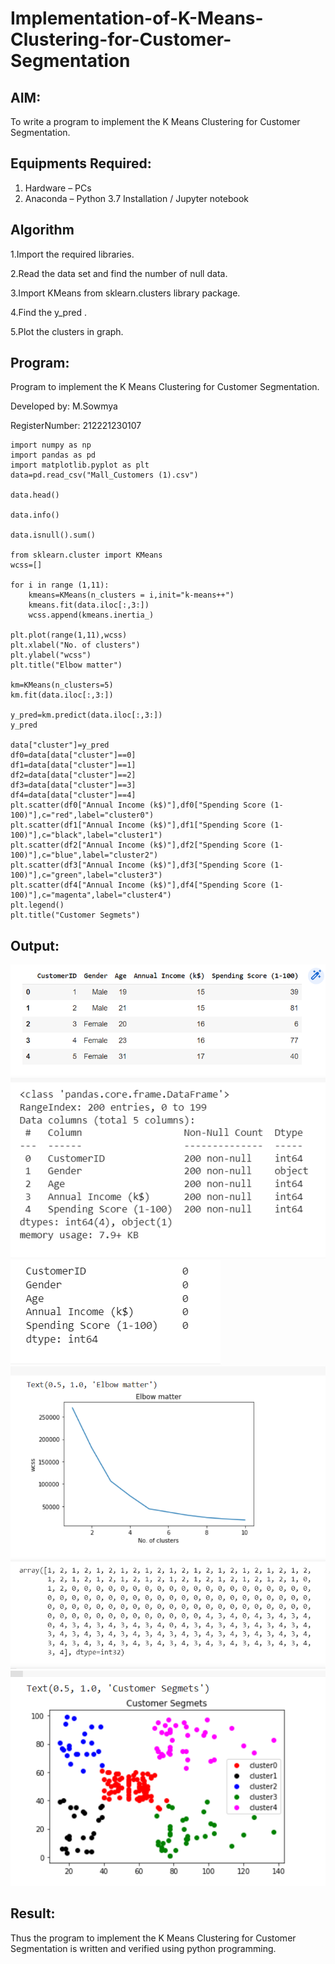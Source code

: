 # Implementation-of-K-Means-Clustering-for-Customer-Segmentation

## AIM:
To write a program to implement the K Means Clustering for Customer Segmentation.

## Equipments Required:
1. Hardware – PCs
2. Anaconda – Python 3.7 Installation / Jupyter notebook

## Algorithm
1.Import the required libraries.

2.Read the data set and find the number of null data.

3.Import KMeans from sklearn.clusters library package.

4.Find the y_pred .

5.Plot the clusters in graph.

## Program:

Program to implement the K Means Clustering for Customer Segmentation.

Developed by: M.Sowmya

RegisterNumber:  212221230107

```
import numpy as np
import pandas as pd
import matplotlib.pyplot as plt
data=pd.read_csv("Mall_Customers (1).csv")

data.head()

data.info()

data.isnull().sum()

from sklearn.cluster import KMeans
wcss=[]

for i in range (1,11):
    kmeans=KMeans(n_clusters = i,init="k-means++")
    kmeans.fit(data.iloc[:,3:])
    wcss.append(kmeans.inertia_)

plt.plot(range(1,11),wcss)
plt.xlabel("No. of clusters")
plt.ylabel("wcss")
plt.title("Elbow matter")

km=KMeans(n_clusters=5)
km.fit(data.iloc[:,3:])

y_pred=km.predict(data.iloc[:,3:])
y_pred

data["cluster"]=y_pred
df0=data[data["cluster"]==0]
df1=data[data["cluster"]==1]
df2=data[data["cluster"]==2]
df3=data[data["cluster"]==3]
df4=data[data["cluster"]==4]
plt.scatter(df0["Annual Income (k$)"],df0["Spending Score (1-100)"],c="red",label="cluster0")
plt.scatter(df1["Annual Income (k$)"],df1["Spending Score (1-100)"],c="black",label="cluster1")
plt.scatter(df2["Annual Income (k$)"],df2["Spending Score (1-100)"],c="blue",label="cluster2")
plt.scatter(df3["Annual Income (k$)"],df3["Spending Score (1-100)"],c="green",label="cluster3")
plt.scatter(df4["Annual Income (k$)"],df4["Spending Score (1-100)"],c="magenta",label="cluster4")
plt.legend()
plt.title("Customer Segmets")
```
## Output:
![output](./ml8.1.png)
![output](./ml8.2.png)
![output](./ml8.3.png)
![output](./ml8.4.png)
![output](./ml8.5.png)
![output](./ml8.6.png)


## Result:
Thus the program to implement the K Means Clustering for Customer Segmentation is written and verified using python programming.
